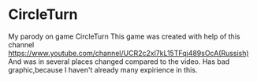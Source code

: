 # CircleTurn
My parody on game CircleTurn
This game was created with help of this channel https://www.youtube.com/channel/UCR2c2xl7kL15TFqj489sOcA(Russish)
And was in several places changed compared to the video.
Has bad graphic,because I haven't already many expirience in this.
